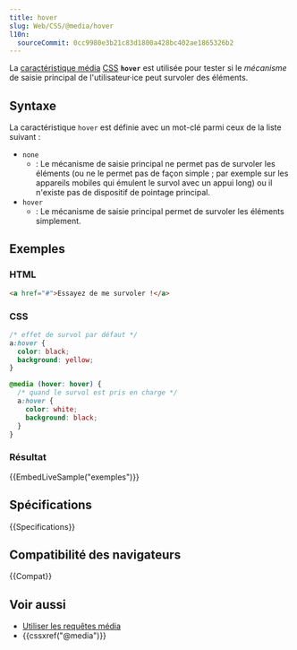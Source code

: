 ```yaml
---
title: hover
slug: Web/CSS/@media/hover
l10n:
  sourceCommit: 0cc9980e3b21c83d1800a428bc402ae1865326b2
---
```


La [caractéristique média](/fr/docs/Web/CSS/@media#caractéristiques_média) [CSS](/fr/docs/Web/CSS) **`hover`** est utilisée pour tester si le _mécanisme_ de saisie principal de l'utilisateur·ice peut survoler des éléments.

## Syntaxe

La caractéristique `hover` est définie avec un mot-clé parmi ceux de la liste suivant :

- `none`
  - : Le mécanisme de saisie principal ne permet pas de survoler les éléments (ou ne le permet pas de façon simple ; par exemple sur les appareils mobiles qui émulent le survol avec un appui long) ou il n'existe pas de dispositif de pointage principal.
- `hover`
  - : Le mécanisme de saisie principal permet de survoler les éléments simplement.

## Exemples

### HTML

```html
<a href="#">Essayez de me survoler !</a>
```

### CSS

```css
/* effet de survol par défaut */
a:hover {
  color: black;
  background: yellow;
}

@media (hover: hover) {
  /* quand le survol est pris en charge */
  a:hover {
    color: white;
    background: black;
  }
}
```

### Résultat

{{EmbedLiveSample("exemples")}}

## Spécifications

{{Specifications}}

## Compatibilité des navigateurs

{{Compat}}

## Voir aussi

- [Utiliser les requêtes média](/fr/docs/Web/CSS/CSS_media_queries/Using_media_queries)
- {{cssxref("@media")}}

